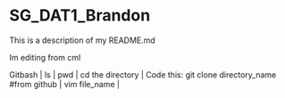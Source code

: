 # SG_DAT1_Brandon


This is a description of my README.md

Im editing from cml

Gitbash |
ls |
pwd |
cd the directory |
Code this: git clone directory_name #from github |
vim file_name |
